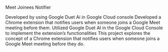 Meet Joinees Notifier

Developed by using Google Duet Ai in Google Cloud console 
Developed a Chrome extension that notifies users when someone joins a Google
 Meet meeting before them. Utilized Google Duet AI in the Google Cloud Console to implement the extension’s
 functionalities 
This project explores the concept of a Chrome extension that notifies users when someone joins a Google Meet meeting before they do.
